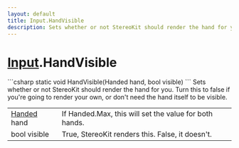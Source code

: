 ```yaml
---
layout: default
title: Input.HandVisible
description: Sets whether or not StereoKit should render the hand for you. Turn this to false if you're going to render your own, or don't need the hand itself to be visible.
---
```

# [Input]({{site.url}}/Pages/StereoKit/Input.html).HandVisible

<div class='signature' markdown='1'>
```csharp
static void HandVisible(Handed hand, bool visible)
```
Sets whether or not StereoKit should render the hand for
you. Turn this to false if you're going to render your own, or
don't need the hand itself to be visible.
</div>

|  |  |
|--|--|
|[Handed]({{site.url}}/Pages/StereoKit/Handed.html) hand|If Handed.Max, this will set the value for              both hands.|
|bool visible|True, StereoKit renders this. False, it             doesn't.|




